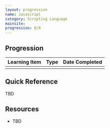 ```yaml
---
layout: progression
name: Javascript
category: Scripting Language
mainsite: 
progression: 0/0
---
```


## Progression

| Learning Item | Type | Date Completed |
| ------------- | ---- | -------------- |
|  |  |  |

## Quick Reference

TBD

## Resources

- TBD
